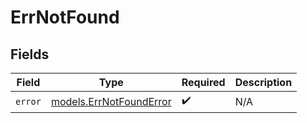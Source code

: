 # ErrNotFound


## Fields

| Field                                                    | Type                                                     | Required                                                 | Description                                              |
| -------------------------------------------------------- | -------------------------------------------------------- | -------------------------------------------------------- | -------------------------------------------------------- |
| `error`                                                  | [models.ErrNotFoundError](../models/errnotfounderror.md) | :heavy_check_mark:                                       | N/A                                                      |